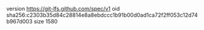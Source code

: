 version https://git-lfs.github.com/spec/v1
oid sha256:c2303b35d84c28814e8a8ebdccc1b91b00d0ad1ca72f2ff053c12d74b967d003
size 1580
